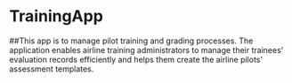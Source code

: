 # TrainingApp


##This app is to manage pilot training and grading processes. The application enables airline training administrators to manage their trainees’ evaluation records efficiently and helps them create the airline pilots’ assessment templates. 
